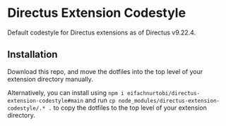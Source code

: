 # Directus Extension Codestyle

Default codestyle for Directus extensions as of Directus v9.22.4.

## Installation

Download this repo, and move the dotfiles into the top level of your extension directory manually.

Alternatively, you can install using `npm i eifachnurtobi/directus-extension-codestyle#main`
and run `cp node_modules/directus-extension-codestyle/.* .` to copy the dotfiles to the top level of your extension directory.
